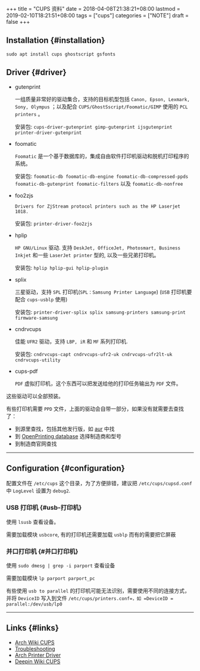 +++
title = "CUPS 资料"
date = 2018-04-08T21:38:21+08:00
lastmod = 2019-02-10T18:21:51+08:00
tags = ["cups"]
categories = ["NOTE"]
draft = false
+++

## Installation {#installation}

`sudo apt install cups ghostscript gsfonts`


## Driver {#driver}

-   gutenprint

    一组质量非常好的驱动集合，支持的目标机型包括 `Canon, Epson, Lexmark, Sony, Olympus` ；以及配合 `CUPS/GhostSscript/Foomatic/GIMP` 使用的 `PCL printers` 。

    安装包: `cups-driver-gutenprint gimp-gutenprint ijsgutenprint printer-driver-gutenprint`

-   foomatic

    `Foomatic` 是一个基于数据库的，集成自由软件打印机驱动和脱机打印程序的系统。

    安装包: `foomatic-db foomatic-db-engine foomatic-db-compressed-ppds foomatic-db-gutenprint foomatic-filters` 以及 `foomatic-db-nonfree`

-   foo2zjs

    `Drivers for ZjStream protocol printers such as the HP Laserjet 1018.`

    安装包: `printer-driver-foo2zjs`

-   hplip

    `HP GNU/Linux` 驱动. 支持 `DeskJet, OfficeJet, Photosmart, Business Inkjet` 和一些 `LaserJet printer` 型的, 以及一些兄弟打印机。

    安装包: `hplip hplip-gui hplip-plugin`

-   splix

    三星驱动，支持 `SPL` 打印机(`SPL：Samsung Printer Language`)  (`USB` 打印机要配合 `cups-usblp` 使用)

    安装包: `printer-driver-splix splix samsung-printers samsung-print firmware-samsung`

-   cndrvcups

    佳能 `UFR2` 驱动，支持 `LBP, iR` 和 `MF` 系列打印机.

    安装包: `cndrvcups-capt cndrvcups-ufr2-uk cndrvcups-ufr2lt-uk cndrvcups-utility`

-   cups-pdf

    `PDF` 虚拟打印机，这个东西可以把发送给他的打印任务输出为 `PDF` 文件。

这些驱动可以全部预装。

有些打印机需要 `PPD` 文件，上面的驱动会自带一部分，如果没有就需要去查找了：

-   到源里查找，包括其他发行版，如 [aur](https://wiki.archlinux.org/index.php/AUR) 中找
-   到 [OpenPrinting database](http://www.openprinting.org/printers) 选择制造商和型号
-   到制造商官网查找

---


## Configuration {#configuration}

配置文件在 `/etc/cups` 这个目录，为了方便排错，建议把 `/etc/cups/cupsd.conf` 中 `LogLevel` 设置为 `debug2`.


### USB 打印机 {#usb-打印机}

使用 `lsusb` 查看设备。

需要加载模块 `usbcore`, 有的打印机还需要加载 `usblp` 而有的需要把它屏蔽


### 并口打印机 {#并口打印机}

使用 `sudo dmesg | grep -i parport` 查看设备

需要加载模块 `lp parport parport_pc`

有些使用 `usb to parallel` 的打印机可能无法识别，需要使用不同的连接方式，并将 `DeviceID` 写入到文件 `/etc/cups/printers.conf=，如 =DeviceID = parallel:/dev/usb/lp0`

---


## Links {#links}

-   [Arch Wiki CUPS](https://wiki.archlinux.org/index.php/CUPS)
-   [Troubleshooting](https://wiki.archlinux.org/index.php/CUPS/Troubleshooting)
-   [Arch Printer Driver](https://wiki.archlinux.org/index.php/CUPS/Printer-specific%5Fproblems)
-   [Deepin Wiki CUPS](https://wiki.deepin.org/index.php?title=%E6%89%93%E5%8D%B0%E6%9C%BA)
